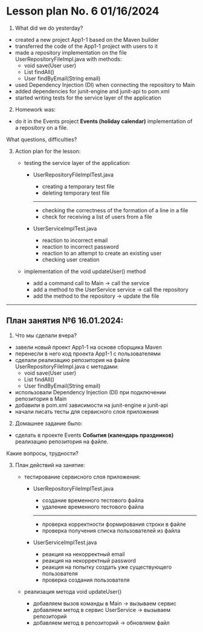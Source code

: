# Lesson plan No. 6 01/16/2024

1. What did we do yesterday?
- created a new project App1-1 based on the Maven builder
- transferred the code of the App1-1 project with users to it
- made a repository implementation on the file UserRepositoryFileImpl.java with methods:
    - void save(User user)
    - List<User> findAll()
    - User findByEmail(String email)
- used Dependency Injection (DI) when connecting the repository to Main
- added dependencies for junit-engine and junit-api to pom.xml
- started writing tests for the service layer of the application

2. Homework was:
- do it in the Events project **Events (holiday calendar)**
  implementation of a repository on a file.

What questions, difficulties?

3. Action plan for the lesson:
    - testing the service layer of the application:
        - UserRepositoryFileImplTest.java
            - creating a temporary test file
            - deleting temporary test file
          -------------------------------------------------- -
            - checking the correctness of the formation of a line in a file
            - check for receiving a list of users from a file

        - UserServiceImplTest.java
            - reaction to incorrect email
            - reaction to incorrect password
            - reaction to an attempt to create an existing user
            - checking user creation

    - implementation of the void updateUser() method
        - add a command call to Main -> call the service
        - add a method to the UserService service -> call the repository
        - add the method to the repository -> update the file


----------------------------------------------------------

## План занятия №6 16.01.2024:

1. Что мы сделали вчера?
 - завели новый проект App1-1 на основе сборщика Maven
 - перенесли в него код проекта App1-1 с пользователями 
 - сделали реализацию репозитория на файле UserRepositoryFileImpl.java c методами:
   - void save(User user)
   - List<User> findAll()
   - User findByEmail(String email)
 - использовали Dependency Injection (DI) при подключении репозитория в Main
 - добавили в pom.xml зависимости на junit-engine и junit-api
 - начали писать тесты для сервисного слоя приложения

2. Домашнее задание было:
- сделать в проекте Events **События (календарь праздников)**
реализацию репозитория на файле.

Какие вопросы, трудности?

3. План действий на занятие:
    - тестирование сервисного слоя приложения:
      - UserRepositoryFileImplTest.java
        - создание временного тестового файла
        - удаление временного тестового файла
        ---------------------------------------------------
        - проверка корректности формирования строки в файле
        - проверка получения списка пользователей из файла
        
      - UserServiceImplTest.java
        - реакция на некорректный email
        - реакция на некорректный password
        - реакция на попытку создать уже существующего пользователя
        - проверка создания пользователя
      
    - реализация метода void updateUser()
      - добавляем вызов команды в Main -> вызываем сервис
      - добавляем метод в сервис UserService -> вызываем репозиторий
      - добавляем метод в репозиторий -> обновляем файл









